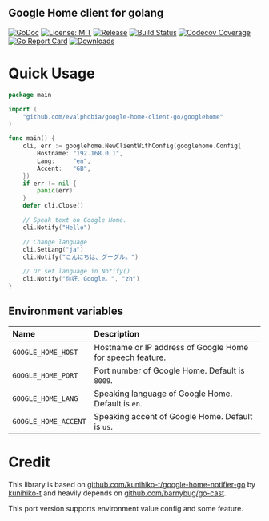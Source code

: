 Google Home client for golang
----

[![GoDoc][1]][2] [![License: MIT][3]][4] [![Release][5]][6] [![Build Status][7]][8] [![Codecov Coverage][11]][12] [![Go Report Card][13]][14] [![Downloads][15]][16]

[1]: https://godoc.org/github.com/evalphobia/google-home-client-go?status.svg
[2]: https://godoc.org/github.com/evalphobia/google-home-client-go
[3]: https://img.shields.io/badge/License-MIT-blue.svg
[4]: LICENSE.md
[5]: https://img.shields.io/github/release/evalphobia/google-home-client-go.svg
[6]: https://github.com/evalphobia/google-home-client-go/releases/latest
[7]: https://travis-ci.org/evalphobia/google-home-client-go.svg?branch=master
[8]: https://travis-ci.org/evalphobia/google-home-client-go
[9]: https://coveralls.io/repos/evalphobia/google-home-client-go/badge.svg?branch=master&service=github
[10]: https://coveralls.io/github/evalphobia/google-home-client-go?branch=master
[11]: https://codecov.io/github/evalphobia/google-home-client-go/coverage.svg?branch=master
[12]: https://codecov.io/github/evalphobia/google-home-client-go?branch=master
[13]: https://goreportcard.com/badge/github.com/evalphobia/google-home-client-go
[14]: https://goreportcard.com/report/github.com/evalphobia/google-home-client-go
[15]: https://img.shields.io/github/downloads/evalphobia/google-home-client-go/total.svg?maxAge=1800
[16]: https://github.com/evalphobia/google-home-client-go/releases
[17]: https://img.shields.io/github/stars/evalphobia/google-home-client-go.svg
[18]: https://github.com/evalphobia/google-home-client-go/stargazers

# Quick Usage

```go
package main

import (
	"github.com/evalphobia/google-home-client-go/googlehome"
)

func main() {
	cli, err := googlehome.NewClientWithConfig(googlehome.Config{
		Hostname: "192.168.0.1",
		Lang:     "en",
		Accent:   "GB",
	})
	if err != nil {
		panic(err)
	}
	defer cli.Close()

	// Speak text on Google Home.
	cli.Notify("Hello")

	// Change language
	cli.SetLang("ja")
	cli.Notify("こんにちは、グーグル。")

	// Or set language in Notify()
	cli.Notify("你好、Google。", "zh")
}
```

## Environment variables

|Name|Description|
|:--|:--|
| `GOOGLE_HOME_HOST` | Hostname or IP address of Google Home for speech feature. |
| `GOOGLE_HOME_PORT` | Port number of Google Home. Default is `8009`. |
| `GOOGLE_HOME_LANG` | Speaking language of Google Home. Default is `en`. |
| `GOOGLE_HOME_ACCENT` | Speaking accent of Google Home. Default is `us`. |


# Credit

This library is based on [github.com/kunihiko-t/google-home-notifier-go](https://github.com/kunihiko-t/google-home-notifier-go) by [kunihiko-t](https://github.com/kunihiko-t/) and heavily depends on [github.com/barnybug/go-cast](https://github.com/barnybug/go-cast).

This port version supports environment value config and some feature.

